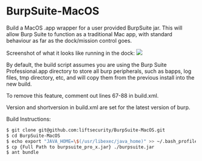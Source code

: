 BurpSuite-MacOS
===============

Build a MacOS .app wrapper for a user provided BurpSuite jar. 
This will allow Burp Suite to function as a traditional Mac app, with standard behaviour as far as the dock/mission control goes.

Screenshot of what it looks like running in the dock:
![](https://i.cloudup.com/LmI3sxDnFP.png)

By default, the build script assumes you are using the Burp Suite Professional.app directory to store all burp peripherals, such as bapps, log files, tmp directory, etc, and will copy them from the previous install into the new build.

To remove this feature, comment out lines 67-88 in build.xml.

Version and shortversion in build.xml are set for the latest version of burp.

Build Instructions: 

```bash
$ git clone git@github.com:liftsecurity/BurpSuite-MacOS.git
$ cd BurpSuite-MacOS
$ echo export "JAVA_HOME=\$(/usr/libexec/java_home)" >> ~/.bash_profile
$ cp {Full Path to burpsuite_pro_x.jar} ./burpsuite.jar
$ ant bundle
```
